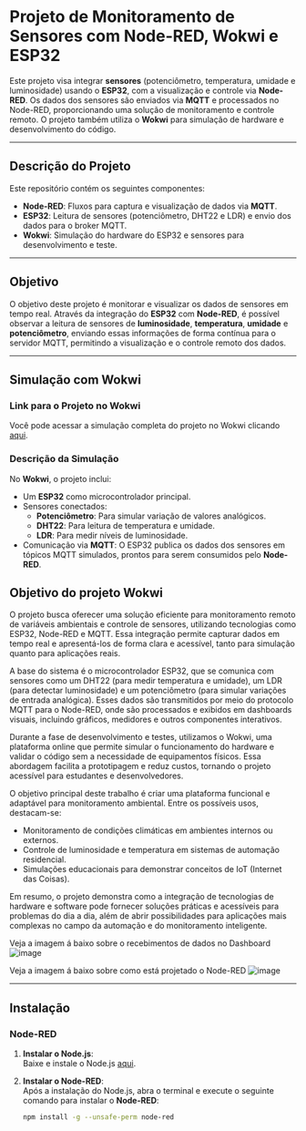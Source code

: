 # **Projeto de Monitoramento de Sensores com Node-RED, Wokwi e ESP32**

Este projeto visa integrar **sensores** (potenciômetro, temperatura, umidade e luminosidade) usando o **ESP32**, com a visualização e controle via **Node-RED**. Os dados dos sensores são enviados via **MQTT** e processados no Node-RED, proporcionando uma solução de monitoramento e controle remoto. O projeto também utiliza o **Wokwi** para simulação de hardware e desenvolvimento do código.

---

## **Descrição do Projeto**

Este repositório contém os seguintes componentes:

- **Node-RED**: Fluxos para captura e visualização de dados via **MQTT**.
- **ESP32**: Leitura de sensores (potenciômetro, DHT22 e LDR) e envio dos dados para o broker MQTT.
- **Wokwi**: Simulação do hardware do ESP32 e sensores para desenvolvimento e teste.

---

## **Objetivo**

O objetivo deste projeto é monitorar e visualizar os dados de sensores em tempo real. Através da integração do **ESP32** com **Node-RED**, é possível observar a leitura de sensores de **luminosidade**, **temperatura**, **umidade** e **potenciômetro**, enviando essas informações de forma contínua para o servidor MQTT, permitindo a visualização e o controle remoto dos dados.

---

## **Simulação com Wokwi**

### **Link para o Projeto no Wokwi**
Você pode acessar a simulação completa do projeto no Wokwi clicando [aqui](https://wokwi.com/projects/415201901151326209).

### **Descrição da Simulação**
No **Wokwi**, o projeto inclui:
- Um **ESP32** como microcontrolador principal.
- Sensores conectados:
  - **Potenciômetro**: Para simular variação de valores analógicos.
  - **DHT22**: Para leitura de temperatura e umidade.
  - **LDR**: Para medir níveis de luminosidade.
- Comunicação via **MQTT**: O ESP32 publica os dados dos sensores em tópicos MQTT simulados, prontos para serem consumidos pelo **Node-RED**.

## **Objetivo do projeto Wokwi**

O projeto busca oferecer uma solução eficiente para monitoramento remoto de variáveis ambientais e controle de sensores, utilizando tecnologias como ESP32, Node-RED e MQTT. Essa integração permite capturar dados em tempo real e apresentá-los de forma clara e acessível, tanto para simulação quanto para aplicações reais.

A base do sistema é o microcontrolador ESP32, que se comunica com sensores como um DHT22 (para medir temperatura e umidade), um LDR (para detectar luminosidade) e um potenciômetro (para simular variações de entrada analógica). Esses dados são transmitidos por meio do protocolo MQTT para o Node-RED, onde são processados e exibidos em dashboards visuais, incluindo gráficos, medidores e outros componentes interativos.

Durante a fase de desenvolvimento e testes, utilizamos o Wokwi, uma plataforma online que permite simular o funcionamento do hardware e validar o código sem a necessidade de equipamentos físicos. Essa abordagem facilita a prototipagem e reduz custos, tornando o projeto acessível para estudantes e desenvolvedores.

O objetivo principal deste trabalho é criar uma plataforma funcional e adaptável para monitoramento ambiental. Entre os possíveis usos, destacam-se:

- Monitoramento de condições climáticas em ambientes internos ou externos.
- Controle de luminosidade e temperatura em sistemas de automação residencial.
- Simulações educacionais para demonstrar conceitos de IoT (Internet das Coisas).
  
Em resumo, o projeto demonstra como a integração de tecnologias de hardware e software pode fornecer soluções práticas e acessíveis para problemas do dia a dia, além de abrir possibilidades para aplicações mais complexas no campo da automação e do monitoramento inteligente.

Veja a imagem á baixo sobre o recebimentos de dados no Dashboard
![image](https://github.com/user-attachments/assets/0ad07e13-0e9b-49e6-afb3-29d556984294)

Veja a imagem á baixo sobre como está projetado o Node-RED
![image](https://github.com/user-attachments/assets/f83bd7a9-f7d3-49ed-a904-b802acb5832c)


---


## **Instalação**

### **Node-RED**

1. **Instalar o Node.js**:  
   Baixe e instale o Node.js [aqui](https://nodejs.org/).

2. **Instalar o Node-RED**:  
   Após a instalação do Node.js, abra o terminal e execute o seguinte comando para instalar o **Node-RED**:  
   ```bash
   npm install -g --unsafe-perm node-red
